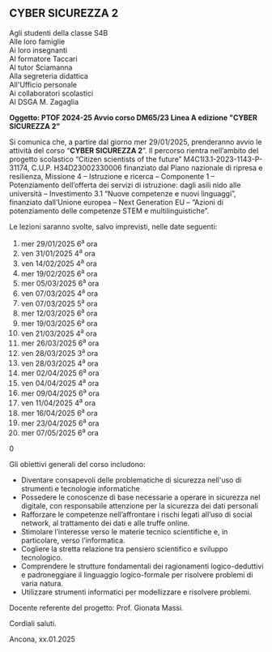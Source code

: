 ## CYBER SICUREZZA 2

Agli studenti della classe S4B<br />
Alle loro famiglie<br />
Ai loro insegnanti<br />
Al formatore Taccari<br />
Al tutor Sciamanna<br />
Alla segreteria didattica<br />
All'Ufficio personale<br />
Ai collaboratori scolastici<br />
Al DSGA M. Zagaglia<br />

**Oggetto: PTOF 2024-25 Avvio corso DM65/23 Linea A edizione "CYBER SICUREZZA 2"**

Si comunica che, a partire dal giorno mer 29/01/2025, prenderanno avvio le attività del corso “**CYBER SICUREZZA 2**”. Il percorso rientra nell’ambito del progetto scolastico “Citizen scientists of the future” M4C1I3.1-2023-1143-P-31174, C.U.P. H34D23002330006 finanziato dal Piano nazionale di ripresa e resilienza, Missione 4 – Istruzione e ricerca – Componente 1 – Potenziamento dell’offerta dei servizi di istruzione: dagli asili nido alle università – Investimento 3.1 “Nuove competenze e nuovi linguaggi”, finanziato dall’Unione europea – Next Generation EU – “Azioni di potenziamento delle competenze STEM e multilinguistiche”.

Le lezioni saranno svolte, salvo imprevisti, nelle date seguenti: 


1. mer 29/01/2025 6<sup>a</sup> ora
2. ven 31/01/2025 4<sup>a</sup> ora
3. ven 14/02/2025 4<sup>a</sup> ora
4. mer 19/02/2025 6<sup>a</sup> ora
5. mer 05/03/2025 6<sup>a</sup> ora
6. ven 07/03/2025 4<sup>a</sup> ora
7. ven 07/03/2025 5<sup>a</sup> ora
8. mer 12/03/2025 6<sup>a</sup> ora
9. mer 19/03/2025 6<sup>a</sup> ora
10. ven 21/03/2025 4<sup>a</sup> ora
11. mer 26/03/2025 6<sup>a</sup> ora
12. ven 28/03/2025 3<sup>a</sup> ora
13. ven 28/03/2025 4<sup>a</sup> ora
14. mer 02/04/2025 6<sup>a</sup> ora
15. ven 04/04/2025 4<sup>a</sup> ora
16. mer 09/04/2025 6<sup>a</sup> ora
17. ven 11/04/2025 4<sup>a</sup> ora
18. mer 16/04/2025 6<sup>a</sup> ora
19. mer 23/04/2025 6<sup>a</sup> ora
20. mer 07/05/2025 6<sup>a</sup> ora


0

Gli obiettivi generali del corso includono:

- Diventare consapevoli delle problematiche di sicurezza nell'uso di strumenti e tecnologie informatiche
- Possedere le conoscenze di base necessarie a operare in sicurezza nel digitale, con responsabile attenzione per la sicurezza dei dati personali
- Rafforzare le competenze nell’affrontare i rischi legati all’uso di social network, al trattamento dei dati e alle truffe online.
- Stimolare l’interesse verso le materie tecnico scientifiche e, in particolare, verso l’informatica.
- Cogliere la stretta relazione tra pensiero scientifico e sviluppo tecnologico.
- Comprendere le strutture fondamentali dei ragionamenti logico-deduttivi e padroneggiare il linguaggio logico-formale per risolvere problemi di varia natura.
- Utilizzare strumenti informatici per modellizzare e risolvere problemi.

Docente referente del progetto: Prof. Gionata Massi.

Cordiali saluti.

Ancona, xx.01.2025

